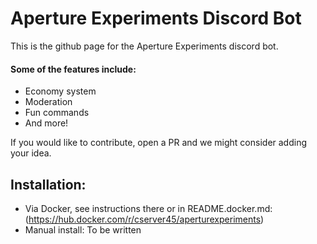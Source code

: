 # Aperture Experiments Discord Bot

This is the github page for the Aperture Experiments discord bot.

#### Some of the features include:

- Economy system
- Moderation
- Fun commands
- And more!

If you would like to contribute, open a PR and we might consider adding your idea.

## Installation:

- Via Docker, see instructions there or in README.docker.md: (https://hub.docker.com/r/cserver45/aperturexperiments) 
- Manual install: To be written